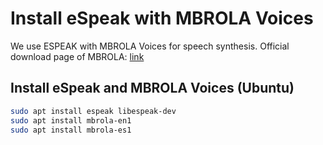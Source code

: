 # Install eSpeak with MBROLA Voices

We use ESPEAK with MBROLA Voices for speech synthesis. Official download page of MBROLA: [link](http://espeak.sourceforge.net/mbrola.html)

## Install eSpeak and MBROLA Voices (Ubuntu)

```bash
sudo apt install espeak libespeak-dev
sudo apt install mbrola-en1
sudo apt install mbrola-es1
```
